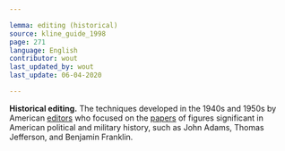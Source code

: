 ```yaml
---

lemma: editing (historical)
source: kline_guide_1998
page: 271
language: English
contributor: wout
last_updated_by: wout
last_update: 06-04-2020

---
```


**Historical editing.** The techniques developed in the 1940s and 1950s by American [editors](editor.html) who focused on the [papers](papers.html) of figures significant in American political and military history, such as John Adams, Thomas Jefferson, and Benjamin Franklin.
